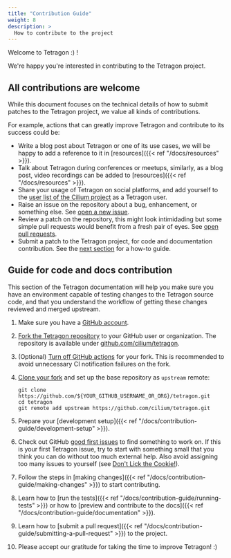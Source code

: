 ```yaml
---
title: "Contribution Guide"
weight: 8
description: >
  How to contribute to the project
---
```


Welcome to Tetragon :) !

We're happy you're interested in contributing to the Tetragon project.

## All contributions are welcome

While this document focuses on the technical details of how to submit patches
to the Tetragon project, we value all kinds of contributions.

For example, actions that can greatly improve Tetragon and contribute to its
success could be:
- Write a blog post about Tetragon or one of its use cases, we will be happy to
  add a reference to it in [resources]({{< ref "/docs/resources" >}}).
- Talk about Tetragon during conferences or meetups, similarly, as a blog post,
  video recordings can be added to [resources]({{< ref "/docs/resources" >}}).
- Share your usage of Tetragon on social platforms, and add yourself to the
  [user list of the Cilium project](https://github.com/cilium/cilium/blob/main/USERS.md)
  as a Tetragon user.
- Raise an issue on the repository about a bug, enhancement, or something else.
  See [open a new issue](https://github.com/cilium/tetragon/issues/new/choose).
- Review a patch on the repository, this might look intimidading but some
  simple pull requests would benefit from a fresh pair of eyes. See [open pull
  requests](https://github.com/cilium/tetragon/pulls).
- Submit a patch to the Tetragon project, for code and documentation
  contribution. See the [next section](#guide-for-code-and-docs-contribution)
  for a how-to guide.

## Guide for code and docs contribution

This section of the Tetragon documentation will help you make sure you
have an environment capable of testing changes to the Tetragon source code,
and that you understand the workflow of getting these changes reviewed and
merged upstream.

1. Make sure you have a [GitHub account](https://github.com/join).

2. [Fork the Tetragon repository](https://docs.github.com/en/pull-requests/collaborating-with-pull-requests/working-with-forks/fork-a-repo)
   to your GitHub user or organization. The repository is available under
   [github.com/cilium/tetragon](https://github.com/cilium/tetragon).

3. (Optional) [Turn off GitHub actions](https://docs.github.com/en/repositories/managing-your-repositorys-settings-and-features/enabling-features-for-your-repository/managing-github-actions-settings-for-a-repository#about-github-actions-permissions-for-your-repository)
   for your fork. This is recommended to avoid unnecessary CI notification
   failures on the fork.

4. [Clone your fork](https://docs.github.com/en/repositories/creating-and-managing-repositories/cloning-a-repository)
   and set up the base repository as `upstream` remote:

   ```shell
   git clone https://github.com/${YOUR_GITHUB_USERNAME_OR_ORG}/tetragon.git
   cd tetragon
   git remote add upstream https://github.com/cilium/tetragon.git
   ```

5. Prepare your [development setup]({{< ref "/docs/contribution-guide/development-setup" >}}).

6. Check out GitHub [good first issues](https://github.com/cilium/tetragon/issues?q=is%3Aopen+is%3Aissue+label%3A%22good+first+issue%22)
   to find something to work on. If this is your first Tetragon issue, try to
   start with something small that you think you can do without too much
   external help. Also avoid assigning too many issues to yourself (see [Don't
   Lick the Cookie!](https://www.redhat.com/en/blog/dont-lick-cookie)).

7. Follow the steps in [making changes]({{< ref "/docs/contribution-guide/making-changes" >}})
   to start contributing.

8. Learn how to [run the tests]({{< ref "/docs/contribution-guide/running-tests" >}})
   or how to [preview and contribute to the docs]({{< ref "/docs/contribution-guide/documentation" >}}).

9. Learn how to [submit a pull request]({{< ref "/docs/contribution-guide/submitting-a-pull-request" >}})
   to the project.

10. Please accept our gratitude for taking the time to improve Tetragon! :)
